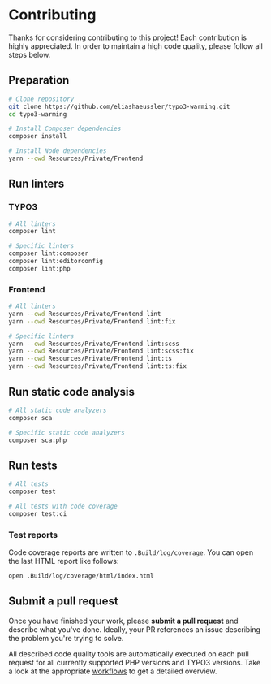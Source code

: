 # Contributing

Thanks for considering contributing to this project! Each contribution is
highly appreciated. In order to maintain a high code quality, please follow
all steps below.

## Preparation

```bash
# Clone repository
git clone https://github.com/eliashaeussler/typo3-warming.git
cd typo3-warming

# Install Composer dependencies
composer install

# Install Node dependencies
yarn --cwd Resources/Private/Frontend
```

## Run linters

### TYPO3

```bash
# All linters
composer lint

# Specific linters
composer lint:composer
composer lint:editorconfig
composer lint:php
```

### Frontend

```bash
# All linters
yarn --cwd Resources/Private/Frontend lint
yarn --cwd Resources/Private/Frontend lint:fix

# Specific linters
yarn --cwd Resources/Private/Frontend lint:scss
yarn --cwd Resources/Private/Frontend lint:scss:fix
yarn --cwd Resources/Private/Frontend lint:ts
yarn --cwd Resources/Private/Frontend lint:ts:fix
```

## Run static code analysis

```bash
# All static code analyzers
composer sca

# Specific static code analyzers
composer sca:php
```

## Run tests

```bash
# All tests
composer test

# All tests with code coverage
composer test:ci
```

### Test reports

Code coverage reports are written to `.Build/log/coverage`. You can open the
last HTML report like follows:

```bash
open .Build/log/coverage/html/index.html
```

## Submit a pull request

Once you have finished your work, please **submit a pull request** and describe
what you've done. Ideally, your PR references an issue describing the problem
you're trying to solve.

All described code quality tools are automatically executed on each pull request
for all currently supported PHP versions and TYPO3 versions. Take a look at
the appropriate [workflows](.github/workflows) to get a detailed overview.
